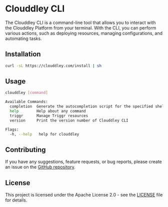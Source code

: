 # Clouddley CLI

The Clouddley CLI is a command-line tool that allows you to interact with the Clouddley Platform from your terminal. With the CLI, you can perform various actions, such as deploying resources, managing configurations, and automating tasks.

## Installation

```bash
curl -sL https://clouddley.com/install | sh
```

## Usage

```bash
clouddley [command]

Available Commands:
  completion  Generate the autocompletion script for the specified shell
  help        Help about any command
  triggr      Manage Triggr resources
  version     Print the version number of Clouddley CLI

Flags:
  -h, --help   help for clouddley
```

## Contributing

If you have any suggestions, feature requests, or bug reports, please create an issue on the [GitHub repository](https://githiub.com/clouddley/cli).

## License

This project is licensed under the Apache License 2.0 - see the [LICENSE](LICENSE) file for details.
